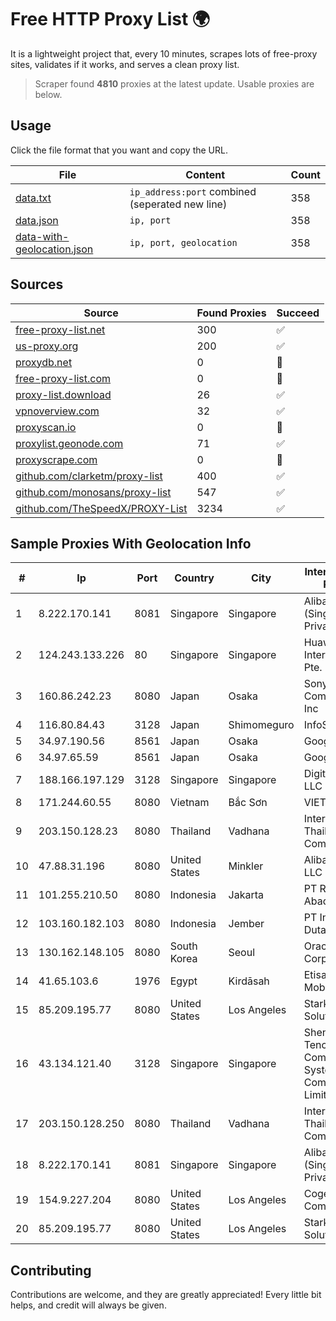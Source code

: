 
# Free HTTP Proxy List 🌍

It is a lightweight project that, every 10 minutes, scrapes lots of free-proxy sites, validates if it works, and serves a clean proxy list.


> Scraper found **4810** proxies at the latest update. Usable proxies are below.

## Usage

Click the file format that you want and copy the URL.


|File|Content|Count|
|----|-------|-----|
|[data.txt](https://raw.githubusercontent.com/themiralay/Proxy-List-World/master/data.txt)|`ip_address:port` combined (seperated new line)|358|
|[data.json](https://raw.githubusercontent.com/themiralay/Proxy-List-World/master/data.json)|`ip, port`|358|
|[data-with-geolocation.json](https://raw.githubusercontent.com/themiralay/Proxy-List-World/master/data-with-geolocation.json)|`ip, port, geolocation`|358|

## Sources

|Source|Found Proxies|Succeed|
|------|-------------|-------|
|[free-proxy-list.net](https://free-proxy-list.net)|300|✅|
|[us-proxy.org](https://www.us-proxy.org)|200|✅|
|[proxydb.net](http://proxydb.net)|0|🚫|
|[free-proxy-list.com](https://free-proxy-list.com/?page=&port=&type%5B%5D=http&type%5B%5D=https&up_time=0&search=Search)|0|🚫|
|[proxy-list.download](https://www.proxy-list.download/HTTP)|26|✅|
|[vpnoverview.com](https://vpnoverview.com/privacy/anonymous-browsing/free-proxy-servers)|32|✅|
|[proxyscan.io](https://www.proxyscan.io)|0|🚫|
|[proxylist.geonode.com](https://proxylist.geonode.com/api/proxy-list?limit=300&page=1&sort_by=lastChecked&sort_type=desc&protocols=http,https)|71|✅|
|[proxyscrape.com](https://api.proxyscrape.com/v2/?request=displayproxies&protocol=http&timeout=10000&country=all&ssl=all&anonymity=all)|0|🚫|
|[github.com/clarketm/proxy-list](https://raw.githubusercontent.com/clarketm/proxy-list/master/proxy-list-raw.txt)|400|✅|
|[github.com/monosans/proxy-list](https://raw.githubusercontent.com/monosans/proxy-list/main/proxies/http.txt)|547|✅|
|[github.com/TheSpeedX/PROXY-List](https://raw.githubusercontent.com/TheSpeedX/PROXY-List/master/http.txt)|3234|✅|


## Sample Proxies With Geolocation Info

|#|Ip|Port|Country|City|Internet Service Provider|
|-|--|----|-------|----|-------------------------|
|1|8.222.170.141|8081|Singapore|Singapore|Alibaba Cloud (Singapore) Private Limited|
|2|124.243.133.226|80|Singapore|Singapore|Huawei International Pte. Ltd.|
|3|160.86.242.23|8080|Japan|Osaka|Sony Network Communications Inc|
|4|116.80.84.43|3128|Japan|Shimomeguro|InfoSphere|
|5|34.97.190.56|8561|Japan|Osaka|Google LLC|
|6|34.97.65.59|8561|Japan|Osaka|Google LLC|
|7|188.166.197.129|3128|Singapore|Singapore|DigitalOcean, LLC|
|8|171.244.60.55|8080|Vietnam|Bắc Sơn|VIETEL|
|9|203.150.128.23|8080|Thailand|Vadhana|Internet Thailand Company Ltd|
|10|47.88.31.196|8080|United States|Minkler|Alibaba.com LLC|
|11|101.255.210.50|8080|Indonesia|Jakarta|PT Remala Abadi|
|12|103.160.182.103|8080|Indonesia|Jember|PT Internusa Duta Makmur|
|13|130.162.148.105|8080|South Korea|Seoul|Oracle Corporation|
|14|41.65.103.6|1976|Egypt|Kirdāsah|Etisalat Misr Mobile BB|
|15|85.209.195.77|8080|United States|Los Angeles|Stark Industries Solutions LTD|
|16|43.134.121.40|3128|Singapore|Singapore|Shenzhen Tencent Computer Systems Company Limited|
|17|203.150.128.250|8080|Thailand|Vadhana|Internet Thailand Company Ltd|
|18|8.222.170.141|8081|Singapore|Singapore|Alibaba Cloud (Singapore) Private Limited|
|19|154.9.227.204|8080|United States|Los Angeles|Cogent Communications|
|20|85.209.195.77|8080|United States|Los Angeles|Stark Industries Solutions LTD|



## Contributing

Contributions are welcome, and they are greatly appreciated! Every
little bit helps, and credit will always be given.

